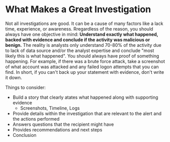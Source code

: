 # What Makes a Great Investigation

Not all investigations are good. It can be a cause of many factors like a lack time, experience, or awareness. Rregardless of the reason, you should always have one objective in mind: **Understand exactly what happened, backed with evidence and conclude if the activity was malicious or benign.** The reality is analysts only understand 70-80% of the activity due to lack of data source and/or the analyst expertise and conclude "most likely this is what happened". You should always have proof of something happening. For example, if there was a brute force attack, take a screenshot of what account was attacked and any failed logon attempts that you can find. In short, if you can't back up your statement with evidence, don't write it down.

Things to consider:
- Build a story that clearly atates what happened along with supporting evidence
  - Screenshots, Timeline, Logs
 - Provide details within the investigation that are relevant to the alert and the actions performed
 - Answers questions that the recipient might have
 - Provides recommendations and next steps
 - Conclusion
